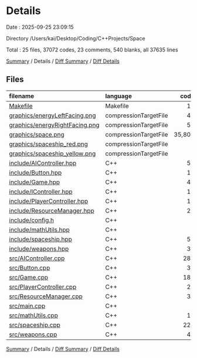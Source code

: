 # Details

Date : 2025-09-25 23:09:15

Directory /Users/kai/Desktop/Coding/C++Projects/Space

Total : 25 files,  37072 codes, 23 comments, 540 blanks, all 37635 lines

[Summary](results.md) / Details / [Diff Summary](diff.md) / [Diff Details](diff-details.md)

## Files
| filename | language | code | comment | blank | total |
| :--- | :--- | ---: | ---: | ---: | ---: |
| [Makefile](/Makefile) | Makefile | 19 | 7 | 10 | 36 |
| [graphics/energyLeftFacing.png](/graphics/energyLeftFacing.png) | compressionTargetFile | 45 | 0 | 0 | 45 |
| [graphics/energyRightFacing.png](/graphics/energyRightFacing.png) | compressionTargetFile | 56 | 0 | 0 | 56 |
| [graphics/space.png](/graphics/space.png) | compressionTargetFile | 35,800 | 0 | 242 | 36,042 |
| [graphics/spaceship_red.png](/graphics/spaceship_red.png) | compressionTargetFile | 7 | 0 | 0 | 7 |
| [graphics/spaceship_yellow.png](/graphics/spaceship_yellow.png) | compressionTargetFile | 4 | 0 | 0 | 4 |
| [include/AIController.hpp](/include/AIController.hpp) | C++ | 50 | 0 | 18 | 68 |
| [include/Button.hpp](/include/Button.hpp) | C++ | 18 | 0 | 5 | 23 |
| [include/Game.hpp](/include/Game.hpp) | C++ | 49 | 0 | 13 | 62 |
| [include/IController.hpp](/include/IController.hpp) | C++ | 14 | 0 | 3 | 17 |
| [include/PlayerController.hpp](/include/PlayerController.hpp) | C++ | 17 | 0 | 6 | 23 |
| [include/ResourceManager.hpp](/include/ResourceManager.hpp) | C++ | 20 | 2 | 8 | 30 |
| [include/config.h](/include/config.h) | C++ | 7 | 0 | 2 | 9 |
| [include/mathUtils.hpp](/include/mathUtils.hpp) | C++ | 6 | 0 | 1 | 7 |
| [include/spaceship.hpp](/include/spaceship.hpp) | C++ | 57 | 0 | 7 | 64 |
| [include/weapons.hpp](/include/weapons.hpp) | C++ | 35 | 0 | 10 | 45 |
| [src/AIController.cpp](/src/AIController.cpp) | C++ | 287 | 3 | 76 | 366 |
| [src/Button.cpp](/src/Button.cpp) | C++ | 37 | 0 | 10 | 47 |
| [src/Game.cpp](/src/Game.cpp) | C++ | 189 | 4 | 45 | 238 |
| [src/PlayerController.cpp](/src/PlayerController.cpp) | C++ | 25 | 0 | 7 | 32 |
| [src/ResourceManager.cpp](/src/ResourceManager.cpp) | C++ | 37 | 0 | 12 | 49 |
| [src/main.cpp](/src/main.cpp) | C++ | 6 | 0 | 1 | 7 |
| [src/mathUtils.cpp](/src/mathUtils.cpp) | C++ | 14 | 0 | 5 | 19 |
| [src/spaceship.cpp](/src/spaceship.cpp) | C++ | 225 | 5 | 43 | 273 |
| [src/weapons.cpp](/src/weapons.cpp) | C++ | 48 | 2 | 16 | 66 |

[Summary](results.md) / Details / [Diff Summary](diff.md) / [Diff Details](diff-details.md)